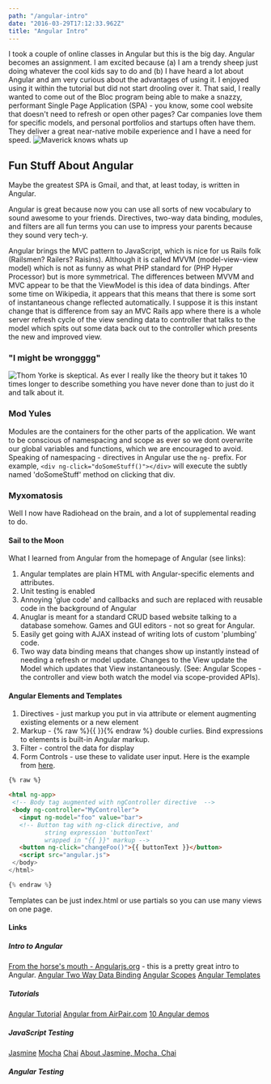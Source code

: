 ```yaml
---
path: "/angular-intro"
date: "2016-03-29T17:12:33.962Z"
title: "Angular Intro"
---
```


I took a couple of online classes in Angular but this is the big day. Angular becomes an assignment. I am excited because (a) I am a trendy sheep just doing whatever the cool kids say to do and (b) I have heard a lot about Angular and am very curious about the advantages of using it. I enjoyed using it within the tutorial but did not start drooling over it. That said, I really wanted to come out of the Bloc program being able to make a snazzy, performant Single Page Application (SPA) - you know, some cool website that doesn't need to refresh or open other pages? Car companies love them for specific models, and personal portfolios and startups often have them. They deliver a great near-native mobile experience and I have a need for speed. ![Maverick knows whats up](http://cdn.quotesgram.com/small/22/99/1666096374-i-feel-the-need-the-need-for-speed-quote-1.jpg)

## Fun Stuff About Angular
Maybe the greatest SPA is Gmail, and that, at least today, is written in Angular.

Angular is great because now you can use all sorts of new vocabulary to sound awesome to your friends. Directives, two-way data binding, modules, and filters are all fun terms you can use to impress your parents because they sound very tech-y.

Angular brings the MVC pattern to JavaScript, which is nice for us Rails folk (Railsmen? Railers? Raisins). Although it is called MVVM (model-view-view model) which is not as funny as what PHP standard for (PHP Hyper Processor) but is more symmetrical. The differences between MVVM and MVC appear to be that the ViewModel is this idea of data bindings. After some time on Wikipedia, it appears that this means that there is some sort of instantaneous change reflected automatically. I suppose it is this instant change that is difference from say an MVC Rails app where there is a whole server refresh cycle of the view sending data to controller that talks to the model which spits out some data back out to the controller which presents the new and improved view.

### "I might be wrongggg"
![Thom Yorke is skeptical](http://www.reactiongifs.com/wp-content/uploads/2013/07/yelch.gif). As ever I really like the theory but it takes 10 times longer to describe something you have never done than to just do it and talk about it.

### Mod Yules
Modules are the containers for the other parts of the application. We want to be conscious of namespacing and scope as ever so we dont overwrite our global variables and functions, which we are encouraged to avoid. Speaking of namespacing - directives in Angular use the `ng-` prefix. For example, `<div ng-click="doSomeStuff()"></div>` will execute the subtly named 'doSomeStuff' method on clicking that div.

### Myxomatosis
Well I now have Radiohead on the brain, and a lot of supplemental reading to do.

#### Sail to the Moon
What I learned from Angular from the homepage of Angular (see links):
1. Angular templates are plain HTML with Angular-specific elements and attributes.
2. Unit testing is enabled
3. Annoying 'glue code' and callbacks and such are replaced with reusable code in the background of Angular
4. Anuglar is meant for a standard CRUD based website talking to a database somehow. Games and GUI editors - not so great for Angular.
5. Easily get going with AJAX instead of writing lots of custom 'plumbing' code.
6. Two way data binding means that changes show up instantly instead of needing a refresh or model update. Changes to the View update the Model which updates that View instantaneously. (See: Angular Scopes - the controller and view both watch the model via scope-provided APIs).

#### Angular Elements and Templates
1. Directives - just markup you put in via attribute or element augmenting existing elements or a new element
2. Markup - {% raw %}{{ }}{% endraw %} double curlies. Bind expressions to elements is built-in Angular markup.
3. Filter - control the data for display
4. Form Controls - use these to validate user input.
Here is the example from [here](https://docs.angularjs.org/guide/templates).

```html
{% raw %}

<html ng-app>
 <!-- Body tag augmented with ngController directive  -->
 <body ng-controller="MyController">
   <input ng-model="foo" value="bar">
   <!-- Button tag with ng-click directive, and
          string expression 'buttonText'
          wrapped in "{{ }}" markup -->
   <button ng-click="changeFoo()">{{ buttonText }}</button>
   <script src="angular.js">
 </body>
</html>

{% endraw %}
```

Templates can be just index.html or use partials so you can use many views on one page.

#### Links
##### Intro to Angular
[From the horse's mouth - Angularjs.org](https://code.angularjs.org/1.4.7/docs/guide/introduction) - this is a pretty great intro to Angular.
[Angular Two Way Data Binding](https://docs.angularjs.org/guide/databinding)
[Angular Scopes](https://docs.angularjs.org/guide/scope)
[Angular Templates](https://docs.angularjs.org/guide/templates)

##### Tutorials
[Angular Tutorial](https://docs.angularjs.org/tutorial/)
[Angular from AirPair.com](https://www.airpair.com/angularjs/posts/angularjs-tutorial)
[10 Angular demos](http://angularjs4u.com/demos/10-angularjs-crud-app-demos/)

##### JavaScript Testing
[Jasmine](http://jasmine.github.io/)
[Mocha](https://mochajs.org/)
[Chai](http://chaijs.com/)
[About Jasmine, Mocha, Chai](http://thejsguy.com/2015/01/12/jasmine-vs-mocha-chai-and-sinon.html)

##### Angular Testing



